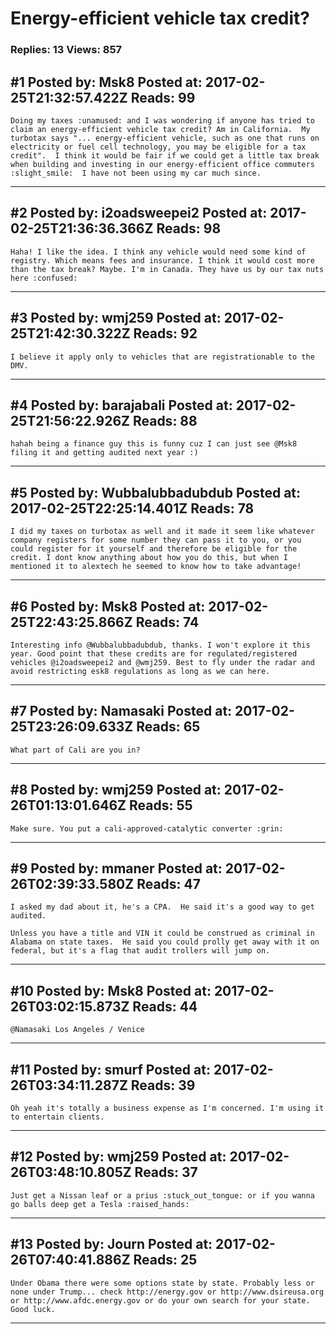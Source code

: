 # Energy-efficient vehicle tax credit?

### Replies: 13 Views: 857

## \#1 Posted by: Msk8 Posted at: 2017-02-25T21:32:57.422Z Reads: 99

```
Doing my taxes :unamused: and I was wondering if anyone has tried to claim an energy-efficient vehicle tax credit? Am in California.  My turbotax says "... energy-efficient vehicle, such as one that runs on electricity or fuel cell technology, you may be eligible for a tax credit".  I think it would be fair if we could get a little tax break when building and investing in our energy-efficient office commuters :slight_smile:  I have not been using my car much since.
```

---
## \#2 Posted by: i2oadsweepei2 Posted at: 2017-02-25T21:36:36.366Z Reads: 98

```
Haha! I like the idea. I think any vehicle would need some kind of registry. Which means fees and insurance. I think it would cost more than the tax break? Maybe. I'm in Canada. They have us by our tax nuts here :confused:
```

---
## \#3 Posted by: wmj259 Posted at: 2017-02-25T21:42:30.322Z Reads: 92

```
I believe it apply only to vehicles that are registrationable to the DMV.
```

---
## \#4 Posted by: barajabali Posted at: 2017-02-25T21:56:22.926Z Reads: 88

```
hahah being a finance guy this is funny cuz I can just see @Msk8 filing it and getting audited next year :)
```

---
## \#5 Posted by: Wubbalubbadubdub Posted at: 2017-02-25T22:25:14.401Z Reads: 78

```
I did my taxes on turbotax as well and it made it seem like whatever company registers for some number they can pass it to you, or you could register for it yourself and therefore be eligible for the credit. I dont know anything about how you do this, but when I mentioned it to alextech he seemed to know how to take advantage!
```

---
## \#6 Posted by: Msk8 Posted at: 2017-02-25T22:43:25.866Z Reads: 74

```
Interesting info @Wubbalubbadubdub, thanks. I won't explore it this year. Good point that these credits are for regulated/registered vehicles @i2oadsweepei2 and @wmj259. Best to fly under the radar and avoid restricting esk8 regulations as long as we can here.
```

---
## \#7 Posted by: Namasaki Posted at: 2017-02-25T23:26:09.633Z Reads: 65

```
What part of Cali are you in?
```

---
## \#8 Posted by: wmj259 Posted at: 2017-02-26T01:13:01.646Z Reads: 55

```
Make sure. You put a cali-approved-catalytic converter :grin:
```

---
## \#9 Posted by: mmaner Posted at: 2017-02-26T02:39:33.580Z Reads: 47

```
I asked my dad about it, he's a CPA.  He said it's a good way to get audited.  

Unless you have a title and VIN it could be construed as criminal in Alabama on state taxes.  He said you could prolly get away with it on federal, but it's a flag that audit trollers will jump on.
```

---
## \#10 Posted by: Msk8 Posted at: 2017-02-26T03:02:15.873Z Reads: 44

```
@Namasaki Los Angeles / Venice
```

---
## \#11 Posted by: smurf Posted at: 2017-02-26T03:34:11.287Z Reads: 39

```
Oh yeah it's totally a business expense as I'm concerned. I'm using it to entertain clients.
```

---
## \#12 Posted by: wmj259 Posted at: 2017-02-26T03:48:10.805Z Reads: 37

```
Just get a Nissan leaf or a prius :stuck_out_tongue: or if you wanna go balls deep get a Tesla :raised_hands:
```

---
## \#13 Posted by: Journ Posted at: 2017-02-26T07:40:41.886Z Reads: 25

```
Under Obama there were some options state by state. Probably less or none under Trump... check http://energy.gov or http://www.dsireusa.org or http://www.afdc.energy.gov or do your own search for your state. Good luck.
```

---
